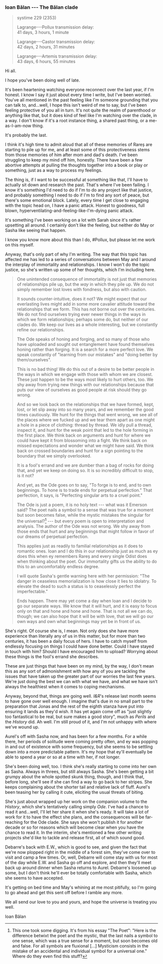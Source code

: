 ### Ioan Bălan --- The Bălan clade

> systime 229 (2353)  
>
> Lagrange---Pollux transmission delay:  
> 41 days, 3 hours, 1 minute
>
> Lagrange---Castor transmission delay:  
> 42 days, 2 hours, 31 minutes
>
> Lagrange---Artemis transmission delay:  
> 43 days, 6 hours, 55 minutes

Hi all.

I hope you've been doing well of late.

It's been heartening watching everyone reconnect over the last year, if I'm honest. I know I say it just about every time I write, but I've been worried. You've all mentioned in the past feeling like I'm someone grounding that you can talk to, and...well, I hope this isn't weird of me to say, but I've been feeling protective of you all in turn. It's not quite the realm of parenthood or anything like that, but it does kind of feel like I'm watching over the clade, in a way. I don't know if it's a root instance thing, a shared past thing, or a me-as-I-am-now thing.

It's probably the last.

I think it's high time to admit aloud that all of these memories of Rareș are starting to pile up for me, and at least some of this protectiveness stems from those memories of him after mom and dad's death. I've been struggling to keep my mind off him, honestly. There have been a few abortive attempts at pulling the thoughts together into a book or play or something, just as a way to process my feelings.

The thing is, if I want to be successful at something like that, I'll have to actually sit down and research the past. That's where I've been failing. I know it's something I'd need to do if I'm to do any project like that justice, and probably something I need to do if I'm to find any sort of peace, but there's some emotional block. Lately, every time I get close to engaging with the topic head on, I have a panic attack. Honest to goodness, full blown, hyperventilating-and-feeling-like-I'm-dying panic attack.

It's something I've been working on a lot with Sarah since it's rather upsetting all around. I certainly don't like the feeling, but neither do May or Sasha like seeing that happen.

I know you know more about this than I do, #Pollux, but please let me work on this myself.

Anyway, that's only part of why I'm writing. The way that this topic has affected me has led to a series of conversations between May and I around the interplay of immortality and relationships. I know I won't do the topic justice, so she's written up some of her thoughts, which I'm including here.

> One unintended consequence of immortality is not just that memories of relationships pile up, but the *way* in which they pile up. We do not simply remember lost loves with fondness, but also with caution.
>
> It sounds counter-intuitive, does it not? We might expect that our everlasting lives might add in some more cavalier attitude toward the relationships that we form. This has not borne out over the centuries. We do not find ourselves trying ever newer things in the ways in which we form relationships; perhaps some do, but neither of our clades do. We keep our lives as a whole interesting, but we constantly refine our relationships.
>
> The Ode speaks of honing and forging, and so many of those who have uploaded and sought out entanglement have found themselves honing rather than forging. It is a search for a more perfect love. We speak constantly of "learning from our mistakes" and "doing better by them/ourselves".
>
> This is no bad thing! We do this out of a desire to be better people in the ways in which we engage with those with whom we are closest. These just happen to be the ways most likely to hurt others, too. We shy away from trying new things with our relationships because that puts our view of ourselves as good people at risk should they go wrong.
>
> And so we look back on the relationships that we have formed, kept, lost, or let slip away into so many years, and we remember the good times cautiously. We hunt for the things that went wrong, we see all of the places where we fucked up and we tear them apart as one might a hole in a piece of clothing: thread by thread. We idly pull a thread, inspect it, and hunt for the weak point that led to the hole forming in the first place. We think back on arguments and hunt for where we could have kept it from blossoming into a fight. We think back on missed expectations and wonder what we might have said. We think back on crossed boundaries and hunt for a sign pointing to the boundary that we simply overlooked.
>
> It is a fool's errand and we are dumber than a bag of rocks for doing that, and yet we keep on doing so. It is so incredibly difficult to stop, is it not?
>
> And yet, as the Ode goes on to say, "To forge is to end, and to own beginnings. To hone is to trade ends for perpetual perfection." That perfection, it says, is "Perfecting singular arts to a cruel point."
>
> The Ode is just a poem, it is no holy text --- what was it Emerson said? The poet nails a symbol to a sense that was true for a moment but soon becomes false, while the mystic mistakes the singular for the universal?[^emerson] --- but every poem is open to interpretation and analysis. The author of the Ode was not wrong. We shy away from those ends that hurt and any beginnings that might follow in favor of our dreams of perpetual perfection.
>
> This applies just as readily to familial relationships as it does to romantic ones. Ioan and I do this in our relationship just as much as ey does this when ey remembers Rareș and every single Odist does when thinking about the poet. Our immortality gifts us the ability to do this to an uncomfortably endless degree.
>
> I will quote Sasha's gentle warning here with her permission: "The danger in ceaseless memorialization is how close it lies to idolatry. To elevate the dead to such a status is to ceaselessly perfect the imperfectable."
>
> Ends happen. There may yet come a day when Ioan and I decide to go our separate ways. We know that it will hurt, and it is easy to focus only on that and hone and hone and hone. That is not all we can do, though; we can also hope that it will be with love, that we will go our own ways and own what beginnings may yet be in front of us.

She's right. Of course she is, I mean. Not only does she have more experience than literally any of us in this matter, but for more than two centuries, it has been a daily focus of hers. I have to catch myself from endlessly focusing on things I could have done better. Could I have stayed in touch with him? Should I have encouraged him to upload? Worrying about these things is the fool's errand she describes.

These are just things that have been on my mind, by the way, I don't mean this as any sort of admonishment with how any of you are tackling the issues that have taken up the greater part of our worries the last few years. We're just doing the best we can with what we have, and what we have isn't always the healthiest when it comes to coping mechanisms.

Anyway, beyond that, things are going well. *I&R*'s release last month seems to have gone over well enough. I imagine that's due in no small part to the preparation that Jonas and the rest of the eighth stanza have put into ensuring it lands as they'd wish. It has yet again come off as "just slightly too fantastical to be real, but sure makes a good story", much as *Perils* and the *History* did. Ah well. I'm still proud of it, and I'm not unhappy with where we've wound up.

Aurel's off with Sasha now, and has been for a few months. For a while there, her periods of solitude were coming pretty often, and ey was popping in and out of existence with some frequency, but she seems to be settling down into a more predictable pattern. It's my hope that ey'll eventually be able to spend a year or so at a time with her, if not longer.

She's been doing well, too. I think she's really starting to come into her own as Sasha. Always in threes, but still always Sasha. She's been getting a bit grumpy about the whole spotted skunk thing, though, and I think that, before long, she'll see if she can find a way to go back to her stripes. She keeps complaining about the shorter tail and relative lack of fluff. Aurel's been teasing her by calling it cute, eliciting the usual threats of biting.

She's just about wrapped up her work on the companion volume to the *History*, which she's tentatively calling simply *Ode*. I've had a chance to read it and...well, I'll let her share it when she's ready. It will take a lot of work for it to have the effect she plans, and the consequences will be far-reaching for the Ode clade. She says she won't publish it for another decade or so for reasons which will become clear when you have the chance to read it. In the interim, she's mentioned a few other writing projects she'd like to tackle and release first, all of which sound good.

Debarre's back with E.W., which is good to see, and given the fact that we're now plopped right in the middle of a forest sim, they've come over to visit and camp a few times. Or, well, Debarre will come stay with us for most of the day while E.W. and Sasha go off and explore, and then they'll meet back up around dinner when Sasha returns to Aurel. Debarre's loosened up some, but I don't think he'll ever be totally comfortable with Sasha, which she seems to have accepted.

It's getting on bed time and May's whining at me most pitifully, so I'm going to go ahead and get this sent off before I ramble any more.

We all send our love to you and yours, and hope the universe is treating you well.

Ioan Bălan

[^emerson]: This one took some digging. It's from his essay "The Poet": "Here is the difference betwixt the poet and the mystic, that the last nails a symbol to one sense, which was a true sense for a moment, but soon becomes old and false. For all symbols are fluxional [...] Mysticism consists in the mistake of an accidental and individual symbol for a universal one." Where do they even find this stuff?
